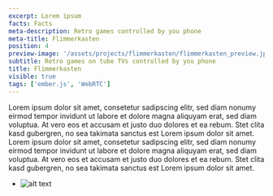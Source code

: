 ```yaml
---
excerpt: Lorem ipsum
facts: Facts
meta-description: Retro games controlled by you phone
meta-title: Flimmerkasten
position: 4
preview-image: '/assets/projects/flimmerkasten/flimmerkasten_preview.jpg'
subtitle: Retro games on tube TVs controlled by you phone
title: Flimmerkasten
visible: true
tags: ['ember.js', 'WebRTC']
---
```


Lorem ipsum dolor sit amet, consetetur sadipscing elitr, sed diam nonumy eirmod tempor invidunt ut labore et dolore magna aliquyam erat, sed diam voluptua. At vero eos et accusam et justo duo dolores et ea rebum. Stet clita kasd gubergren, no sea takimata sanctus est Lorem ipsum dolor sit amet. Lorem ipsum dolor sit amet, consetetur sadipscing elitr, sed diam nonumy eirmod tempor invidunt ut labore et dolore magna aliquyam erat, sed diam voluptua. At vero eos et accusam et justo duo dolores et ea rebum. Stet clita kasd gubergren, no sea takimata sanctus est Lorem ipsum dolor sit amet.

- ![alt text](/assets/projects/chin-chin/installation-in-action.jpg)
